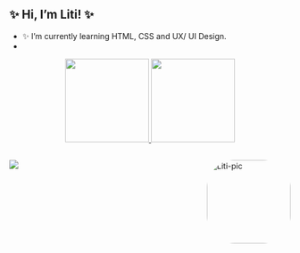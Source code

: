 ## ✨ Hi, I’m Liti! ✨

- ✨ I’m currently learning HTML, CSS and UX/ UI Design.
- 
<div align="center">
  <a href="https://github.com/Liwstic">
  <img height="150em" src="https://github-readme-stats.vercel.app/api?username=Liwstic&show_icons=true&theme=dracula&include_all_commits=true&count_private=true"/>
  <img height="150em" src="https://github-readme-stats.vercel.app/api/top-langs/?username=Liwstic&layout=compact&langs_count=7&theme=dracula"/>
</div>
   
<div>
   <img align="right" alt="Liti-pic" height="150" style="border-radius:50px;" src="https://share-cdn.picrew.me/shareImg/org/202202/1446612_ROdHUpjW.png">
</div>
 
 ##
 
 <div> 
  <a href="https://www.linkedin.com/in/litiele-cunha-56b316225/" target="_blank"><img src="https://img.shields.io/badge/-LinkedIn-%230077B5?style=for-the-badge&logo=linkedin&logoColor=white" target="_blank"></a> 
</div>

<!---
Liwstic/Liwstic is a ✨ special ✨ repository because its `README.md` (this file) appears on your GitHub profile.
You can click the Preview link to take a look at your changes.
--->
